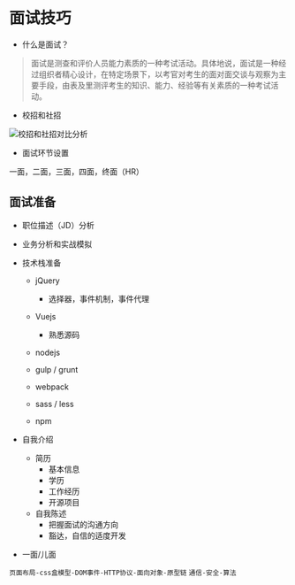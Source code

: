 # 面试技巧

* 什么是面试？
> 面试是测查和评价人员能力素质的一种考试活动。具体地说，面试是一种经过组织者精心设计，在特定场景下，以考官对考生的面对面交谈与观察为主要手段，由表及里测评考生的知识、能力、经验等有关素质的一种考试活动。

* 校招和社招

![校招和社招对比分析](../../assets/images/校招和社招.png)

* 面试环节设置

一面，二面，三面，四面，终面（HR）

## 面试准备

* 职位描述（JD）分析
* 业务分析和实战模拟

* 技术栈准备
  * jQuery
    * 选择器，事件机制，事件代理
  * Vuejs
    * 熟悉源码
  * nodejs

  * gulp / grunt
  * webpack
  * sass / less
  * npm
* 自我介绍
  * 简历
    * 基本信息
    * 学历
    * 工作经历
    * 开源项目
  * 自我陈述
    * 把握面试的沟通方向
    * 豁达，自信的适度开发

* 一面/儿面

`页面布局-css盒模型-DOM事件-HTTP协议-面向对象-原型链`
`通信-安全-算法`